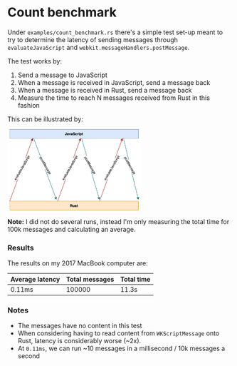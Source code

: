 # Count benchmark

Under `examples/count_benchmark.rs` there's a simple test set-up meant to try to determine the latency of sending
messages through `evaluateJavaScript` and `webkit.messageHandlers.postMessage`.

The test works by:

1. Send a message to JavaScript
2. When a message is received in JavaScript, send a message back
3. When a message is received in Rust, send a message back
4. Measure the time to reach N messages received from Rust in this fashion

This can be illustrated by:

<img src="crates/augmented/gui/darwin-webkit/docs/COUNT_BENCHMARK.png" style="max-width: 300px" width="500" />

**Note:** I did not do several runs, instead I'm only measuring the total time for 100k messages and calculating
an average.

### Results

The results on my 2017 MacBook computer are:

| **Average latency** | **Total messages** | **Total time** |
|---------------------|---------------------|-----|
| 0.11ms | 100000 | 11.3s |

### Notes
* The messages have no content in this test
* When considering having to read content from `WKScriptMessage` onto Rust, latency is considerably worse (~2x).
* At `0.11ms`, we can run ~10 messages in a millisecond / 10k messages a second

